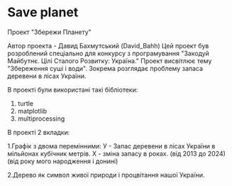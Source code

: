 # Save planet

Проект "Збережи Планету" 

Автор проекта - Давид Бахмутський (David_Bahh) 
Цей проект був розроблений спеціально для конкурсу з програмування "Закодуй Майбутнє. Цілі Сталого Розвитку: Україна." 
Проект висвітлює тему "Збереження суші і води". Зокрема розглядає проблему запаса деревени в лісах України. 

В проекті були використані такі бібліотеки:
1. turtle
2. matplotlib
3. multiprocessing

В проекті 2 вкладки:

1.Графік з двома перемінними: 
У - Запас деревени в лісах України в мільйонах кубічник метрів.
Х - зміна запасу в роках. (від 2013 до 2024) (від року мого народження і донині)

2.Дерево як символ живої природи і процвітання нашої України.


